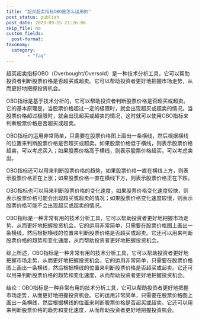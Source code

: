 ```yaml
---
title: "超买超卖指标OBO是怎么运用的"
post_status: publish
post_date: 2023-09-15 21:26:06
skip_file: no
custom_fields: 
  post-format: 
taxonomy:
  category:
        - "faq"
---
```


超买超卖指标OBO（Overbought/Oversold）是一种技术分析工具，它可以帮助投资者判断股票价格是否超买或超卖。它可以帮助投资者更好地把握市场走势，从而更好地把握投资机会。

OBO指标是基于技术分析的，它可以帮助投资者判断股票价格是否超买或超卖。它的基本原理是，当股票价格超过一定的极限时，就会出现超买或超卖的情况。当股票价格超过极限时，就会出现超买或超卖的情况，这时就可以使用OBO指标来判断股票价格是否超买或超卖。

OBO指标的运用非常简单，只需要在股票价格图上画出一条横线，然后根据横线的位置来判断股票价格是否超买或超卖。如果股票价格低于横线，则表示股票价格超卖，可以考虑买入；如果股票价格高于横线，则表示股票价格超买，可以考虑卖出。

OBO指标还可以用来判断股票价格的趋势，如果股票价格一直在横线上方，则表示股票价格正在上涨；如果股票价格一直在横线下方，则表示股票价格正在下跌。

OBO指标也可以用来判断股票价格的变化速度，如果股票价格变化速度较快，则表示股票价格可能会出现超买或超卖的情况；如果股票价格变化速度较慢，则表示股票价格可能不会出现超买或超卖的情况。

OBO指标是一种非常有用的技术分析工具，它可以帮助投资者更好地把握市场走势，从而更好地把握投资机会。它的运用非常简单，只需要在股票价格图上画出一条横线，然后根据横线的位置来判断股票价格是否超买或超卖。它还可以用来判断股票价格的趋势和变化速度，从而帮助投资者更好地把握投资机会。

综上所述，OBO指标是一种非常有用的技术分析工具，它可以帮助投资者更好地把握市场走势，从而更好地把握投资机会。它的运用非常简单，只需要在股票价格图上画出一条横线，然后根据横线的位置来判断股票价格是否超买或超卖。它还可以用来判断股票价格的趋势和变化速度，从而帮助投资者更好地把握投资机会。

结论：OBO指标是一种非常有用的技术分析工具，它可以帮助投资者更好地把握市场走势，从而更好地把握投资机会。它的运用非常简单，只需要在股票价格图上画出一条横线，然后根据横线的位置来判断股票价格是否超买或超卖。它还可以用来判断股票价格的趋势和变化速度，从而帮助投资者更好地把握投资机会。
